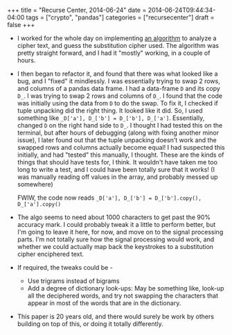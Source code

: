 +++
title = "Recurse Center, 2014-06-24"
date = 2014-06-24T09:44:34-04:00
tags = ["crypto", "pandas"]
categories = ["recursecenter"]
draft = false
+++

-   I worked for the whole day on implementing [an algorithm](http://www.tandfonline.com/doi/abs/10.1080/0161-119591883944) to analyze a
    cipher text, and guess the substitution cipher used.  The algorithm
    was pretty straight forward, and I had it "mostly" working, in a
    couple of hours.
-   I then began to refactor it, and found that there was what looked
    like a bug, and I "fixed" it mindlessly.  I was essentially trying
    to swap 2 rows, and columns of a pandas data frame.  I had a
    data-frame `D` and its copy `D_`.  I was trying to swap 2 rows and
    columns of `D_`.  I found that the code was initially using the data
    from `D` to do the swap.  To fix it, I checked if tuple unpacking
    did the right thing.  It looked like it did.  So, I used something
    like `_D['a'], D_['b'] = D_['b'], D_['a']`.  Essentially, changed `D`
    on the right hand side to `D_`.  I thought I had tested this on the
    terminal, but after hours of debugging (along with fixing another
    minor issue), I later found out that the tuple unpacking doesn't
    work and the swapped rows and columns actually become equal!  I had
    suspected this initially, and had "tested" this manually, I
    thought.  These are the kinds of things that should have tests for,
    I think.  It wouldn't have taken me too long to write a test, and I
    could have been totally sure that it works!  (I was manually reading
    off values in the array, and probably messed up somewhere)

    FWIW, the code now reads `_D['a'], D_['b'] = D_['b'].copy(),
      D_['a'].copy()`
-   The algo seems to need about 1000 characters to get past the 90%
    accuracy mark.  I could probably tweak it a little to perform
    better, but I'm going to leave it here, for now, and move on to the
    signal processing parts.  I'm not totally sure how the signal
    processing would work, and whether we could actually map back the
    keystrokes to a substitution cipher enciphered text.
-   If required, the tweaks could be -
    -   Use trigrams instead of bigrams
    -   Add a degree of dictionary look-ups: May be something like,
        look-up all the deciphered words, and try not swapping the
        characters that appear in most of the words that are in the
        dictionary.
-   This paper is 20 years old, and there would surely be work by others
    building on top of this, or doing it totally differently.

